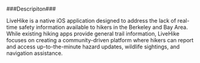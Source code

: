 ###Descripiton###

LiveHike is a native iOS application designed to address the lack of real-time safety information available to hikers in the Berkeley and Bay Area. 
While existing hiking apps provide general trail information, LiveHike focuses on creating a community-driven platform where hikers can report and access up-to-the-minute 
hazard updates, wildlife sightings, and navigation assistance.
